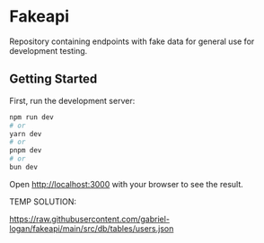 # Fakeapi

Repository containing endpoints with fake data for general use for development testing.

## Getting Started

First, run the development server:

```bash
npm run dev
# or
yarn dev
# or
pnpm dev
# or
bun dev
```

Open [http://localhost:3000](http://localhost:3000) with your browser to see the result.

TEMP SOLUTION:

https://raw.githubusercontent.com/gabriel-logan/fakeapi/main/src/db/tables/users.json
